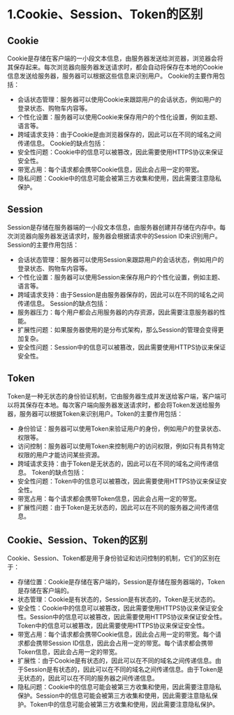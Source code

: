 # 1.Cookie、Session、Token的区别

## Cookie

Cookie是存储在客户端的一小段文本信息，由服务器发送给浏览器，浏览器会将其保存起来。每次浏览器向服务器发送请求时，都会自动将保存在本地的Cookie信息发送给服务器，服务器可以根据这些信息来识别用户。
Cookie的主要作用包括：

- 会话状态管理：服务器可以使用Cookie来跟踪用户的会话状态，例如用户的登录状态、购物车内容等。
- 个性化设置：服务器可以使用Cookie来保存用户的个性化设置，例如主题、语言等。
- 跨域请求支持：由于Cookie是由浏览器保存的，因此可以在不同的域名之间传递信息。
  Cookie的缺点包括：
- 安全性问题：Cookie中的信息可以被篡改，因此需要使用HTTPS协议来保证安全性。
- 带宽占用：每个请求都会携带Cookie信息，因此会占用一定的带宽。
- 隐私问题：Cookie中的信息可能会被第三方收集和使用，因此需要注意隐私保护。

## Session

Session是存储在服务器端的一小段文本信息，由服务器创建并存储在内存中。每次浏览器向服务器发送请求时，服务器会根据请求中的Session ID来识别用户。Session的主要作用包括：

- 会话状态管理：服务器可以使用Session来跟踪用户的会话状态，例如用户的登录状态、购物车内容等。
- 个性化设置：服务器可以使用Session来保存用户的个性化设置，例如主题、语言等。
- 跨域请求支持：由于Session是由服务器保存的，因此可以在不同的域名之间传递信息。
  Session的缺点包括：
- 服务器压力：每个用户都会占用服务器的内存资源，因此需要注意服务器的性能。
- 扩展性问题：如果服务器使用的是分布式架构，那么Session的管理会变得更加复杂。
- 安全性问题：Session中的信息可以被篡改，因此需要使用HTTPS协议来保证安全性。

## Token

Token是一种无状态的身份验证机制，它由服务器生成并发送给客户端，客户端可以将其保存在本地。每次客户端向服务器发送请求时，都会将Token发送给服务器，服务器可以根据Token来识别用户。Token的主要作用包括：

- 身份验证：服务器可以使用Token来验证用户的身份，例如用户的登录状态、权限等。
- 访问控制：服务器可以使用Token来控制用户的访问权限，例如只有具有特定权限的用户才能访问某些资源。
- 跨域请求支持：由于Token是无状态的，因此可以在不同的域名之间传递信息。
  Token的缺点包括：
- 安全性问题：Token中的信息可以被篡改，因此需要使用HTTPS协议来保证安全性。
- 带宽占用：每个请求都会携带Token信息，因此会占用一定的带宽。
- 扩展性问题：由于Token是无状态的，因此可以在不同的服务器之间传递信息。

## Cookie、Session、Token的区别

Cookie、Session、Token都是用于身份验证和访问控制的机制，它们的区别在于：

- 存储位置：Cookie是存储在客户端的，Session是存储在服务器端的，Token是存储在客户端的。
- 状态管理：Cookie是有状态的，Session是有状态的，Token是无状态的。
- 安全性：Cookie中的信息可以被篡改，因此需要使用HTTPS协议来保证安全性。Session中的信息可以被篡改，因此需要使用HTTPS协议来保证安全性。Token中的信息可以被篡改，因此需要使用HTTPS协议来保证安全性。
- 带宽占用：每个请求都会携带Cookie信息，因此会占用一定的带宽。每个请求都会携带Session ID信息，因此会占用一定的带宽。每个请求都会携带Token信息，因此会占用一定的带宽。
- 扩展性：由于Cookie是有状态的，因此可以在不同的域名之间传递信息。由于Session是有状态的，因此可以在不同的域名之间传递信息。由于Token是无状态的，因此可以在不同的服务器之间传递信息。
- 隐私问题：Cookie中的信息可能会被第三方收集和使用，因此需要注意隐私保护。Session中的信息可能会被第三方收集和使用，因此需要注意隐私保护。Token中的信息可能会被第三方收集和使用，因此需要注意隐私保护。
